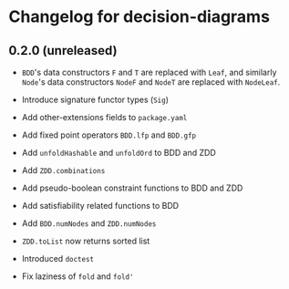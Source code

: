 # Changelog for decision-diagrams

## 0.2.0 (unreleased)

* `BDD`'s data constructors `F` and `T` are replaced with `Leaf`, and
  similarly `Node`'s data constructors `NodeF` and `NodeT` are
  replaced with `NodeLeaf`.

* Introduce signature functor types (`Sig`)

* Add other-extensions fields to `package.yaml`

* Add fixed point operators `BDD.lfp` and `BDD.gfp`

* Add `unfoldHashable` and `unfoldOrd` to BDD and ZDD

* Add `ZDD.combinations`

* Add pseudo-boolean constraint functions to BDD and ZDD

* Add satisfiability related functions to BDD

* Add `BDD.numNodes` and `ZDD.numNodes`

* `ZDD.toList` now returns sorted list

* Introduced `doctest`

* Fix laziness of `fold` and `fold'`


